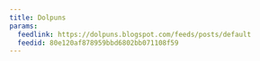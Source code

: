 ```yaml
---
title: Dolpuns
params:
  feedlink: https://dolpuns.blogspot.com/feeds/posts/default
  feedid: 80e120af878959bbd6802bb071108f59
---
```

